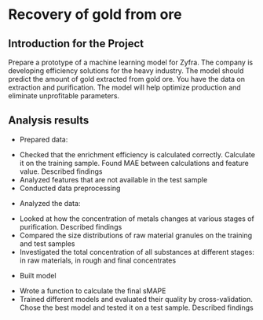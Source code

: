 # Recovery of gold from ore

## Introduction for the Project 

Prepare a prototype of a machine learning model for Zyfra. The company is developing efficiency solutions for the heavy industry. The model should predict the amount of gold extracted from gold ore. You have the data on extraction and purification. The model will help optimize production and eliminate unprofitable parameters.

## Analysis results

* Prepared data:
- Checked that the enrichment efficiency is calculated correctly. Calculate it on the training sample. Found MAE between calculations and feature value. Described findings
- Analyzed features that are not available in the test sample
- Conducted data preprocessing
* Analyzed the data:
- Looked at how the concentration of metals changes at various stages of purification. Described findings
- Compared the size distributions of raw material granules on the training and test samples
- Investigated the total concentration of all substances at different stages: in raw materials, in rough and final concentrates
* Built model
- Wrote a function to calculate the final sMAPE
- Trained different models and evaluated their quality by cross-validation. Chose the best model and tested it on a test sample. Described findings
